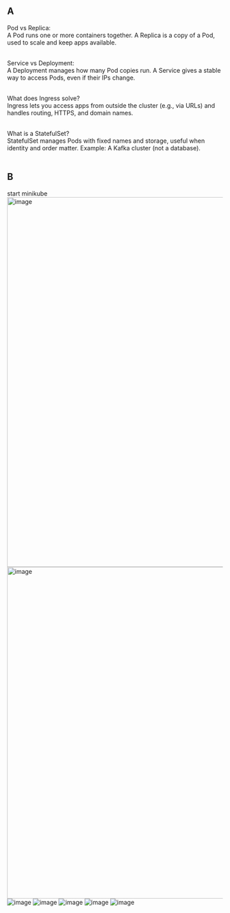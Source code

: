 ## A
Pod vs Replica:<br>
A Pod runs one or more containers together. A Replica is a copy of a Pod, used to scale and keep apps available.<br><br>

Service vs Deployment:<br>
A Deployment manages how many Pod copies run. A Service gives a stable way to access Pods, even if their IPs change.<br><br>

What does Ingress solve?<br>
Ingress lets you access apps from outside the cluster (e.g., via URLs) and handles routing, HTTPS, and domain names.<br><br>

What is a StatefulSet?<br>
StatefulSet manages Pods with fixed names and storage, useful when identity and order matter.
Example: A Kafka cluster (not a database).<br><br>

## B
start minikube <br>
<img width="862" alt="image" src="https://github.com/user-attachments/assets/369dce26-f574-474a-bfbb-e559adf43e50" /><br>
<img width="773" alt="image" src="https://github.com/user-attachments/assets/233490a4-ff3b-41e0-9c66-c646ffacaab2" /><br>
![image](https://github.com/user-attachments/assets/bf3277af-66a3-48b6-9bb7-267fccd2704a)
![image](https://github.com/user-attachments/assets/20883eae-4138-4fc4-a306-eeb2ce1413af)
![image](https://github.com/user-attachments/assets/da5c943d-2672-4765-ac4e-4966b7410a9c)
![image](https://github.com/user-attachments/assets/ab8dd1e3-113f-4adb-9092-816fe8b26f6b)
![image](https://github.com/user-attachments/assets/6a759140-386b-491a-b41c-775da16fe553)


